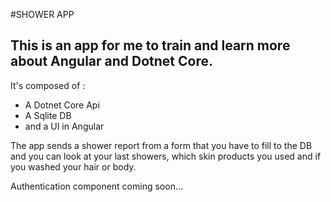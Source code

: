 #SHOWER APP

## This is an app for me to train and learn more about Angular and Dotnet Core.

It's composed of :
-  A Dotnet Core Api
-  A Sqlite DB
-  and a UI in Angular

The app sends a shower report from a form that you have to fill to the DB and you can  look at your last showers, which skin products you used and if you washed your hair or body.

Authentication component coming soon...
